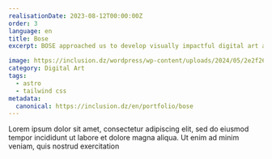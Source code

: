 ```yaml
---
realisationDate: 2023-08-12T00:00:00Z
order: 3
language: en
title: Bose
excerpt: BOSE approached us to develop visually impactful digital art and posters that align with their brand's high standards of quality and innovation. The goal was to create striking visuals that effectively communicate BOSE's brand message while engaging their target audience.

image: https://inclusion.dz/wordpress/wp-content/uploads/2024/05/2e2f26aedf230f2a01866bc043fa522b.png
category: Digital Art
tags:
  - astro
  - tailwind css
metadata:
  canonical: https://inclusion.dz/en/portfolio/bose
---
```

Lorem ipsum dolor sit amet, consectetur adipiscing elit, sed do eiusmod tempor incididunt ut labore et dolore magna aliqua. Ut enim ad minim veniam, quis nostrud exercitation